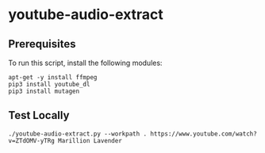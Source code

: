 # youtube-audio-extract

## Prerequisites
To run this script, install the following modules:
```
apt-get -y install ffmpeg
pip3 install youtube_dl
pip3 install mutagen
```

## Test Locally
```
./youtube-audio-extract.py --workpath . https://www.youtube.com/watch?v=ZTdOMV-yTRg Marillion Lavender
```
